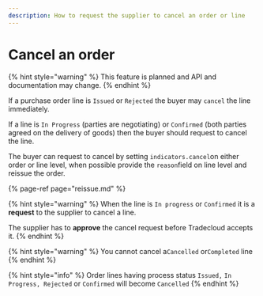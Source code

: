 ```yaml
---
description: How to request the supplier to cancel an order or line
---
```


# Cancel an order

{% hint style="warning" %}
This feature is planned and API and documentation may change. 
{% endhint %}

If a purchase order line is `Issued` or `Rejected` the buyer may `cancel` the line immediately.

If a line is `In Progress` \(parties are negotiating\) or `Confirmed` \(both parties agreed on the delivery of goods\) then the buyer should request to cancel the line.

The buyer can request to cancel by setting `indicators.cancel`on either order or line level, when possible provide the `reason`field on line level  and reissue the order.

{% page-ref page="reissue.md" %}

{% hint style="warning" %}
When the line is `In progress` or `Confirmed` it is a **request** to the supplier to cancel a line. 

The supplier has to **approve** the cancel request before Tradecloud accepts it.
{% endhint %}

{% hint style="warning" %}
You cannot cancel a`Cancelled` or`Completed` line
{% endhint %}

{% hint style="info" %}
Order lines having process status `Issued,` `In Progress, Rejected` or `Confirmed` will become `Cancelled`
{% endhint %}



